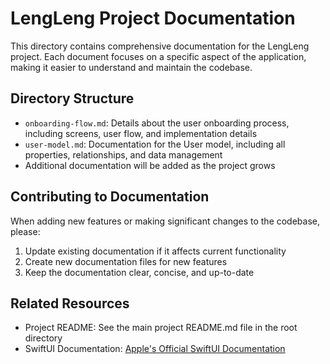 # LengLeng Project Documentation

This directory contains comprehensive documentation for the LengLeng project. Each document focuses on a specific aspect of the application, making it easier to understand and maintain the codebase.

## Directory Structure

- `onboarding-flow.md`: Details about the user onboarding process, including screens, user flow, and implementation details
- `user-model.md`: Documentation for the User model, including all properties, relationships, and data management
- Additional documentation will be added as the project grows

## Contributing to Documentation

When adding new features or making significant changes to the codebase, please:
1. Update existing documentation if it affects current functionality
2. Create new documentation files for new features
3. Keep the documentation clear, concise, and up-to-date

## Related Resources

- Project README: See the main project README.md file in the root directory
- SwiftUI Documentation: [Apple's Official SwiftUI Documentation](https://developer.apple.com/documentation/swiftui) 